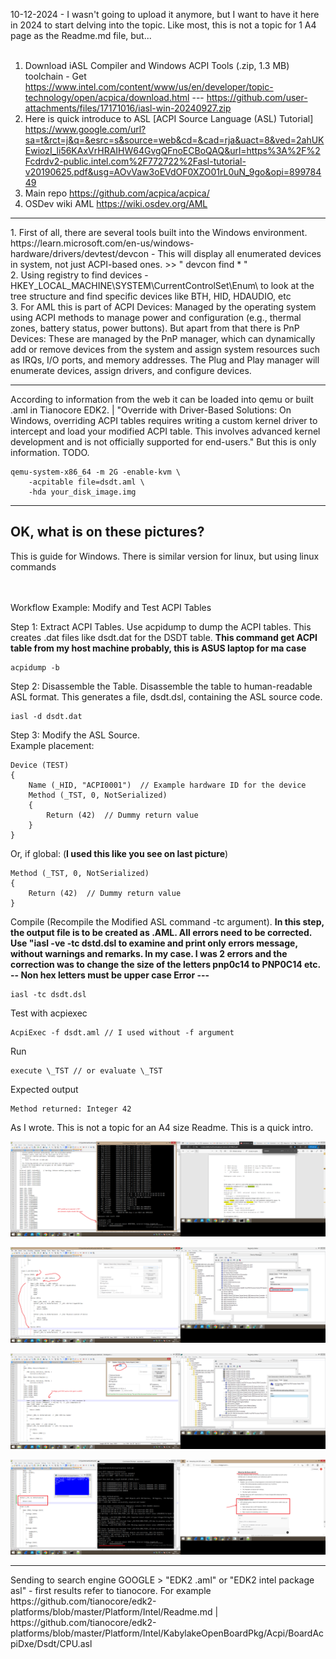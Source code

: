 10-12-2024 - I wasn't going to upload it anymore, but I want to have it here in 2024 to start delving into the topic. Like most, this is not a topic for 1 A4 page as the Readme.md file, but...<br /><br />

1. Download iASL Compiler and Windows ACPI Tools (.zip, 1.3 MB) toolchain -  Get https://www.intel.com/content/www/us/en/developer/topic-technology/open/acpica/download.html 
 --- https://github.com/user-attachments/files/17171016/iasl-win-20240927.zip<br />
2. Here is quick introduce to ASL [ACPI Source Language (ASL) Tutorial] https://www.google.com/url?sa=t&rct=j&q=&esrc=s&source=web&cd=&cad=rja&uact=8&ved=2ahUKEwiozI_li56KAxVrHRAIHW64GvgQFnoECBoQAQ&url=https%3A%2F%2Fcdrdv2-public.intel.com%2F772722%2Fasl-tutorial-v20190625.pdf&usg=AOvVaw3oEVdOF0XZO01rL0uN_9go&opi=89978449<br />
3. Main repo https://github.com/acpica/acpica/ <br />
4. OSDev wiki AML https://wiki.osdev.org/AML
<hr>
1. First of all, there are several tools built into the Windows environment. https://learn.microsoft.com/en-us/windows-hardware/drivers/devtest/devcon - This will display all enumerated devices in system, not just ACPI-based ones. >> " devcon find * " <br />
2. Using registry to find devices - HKEY_LOCAL_MACHINE\SYSTEM\CurrentControlSet\Enum\ to look at the tree structure and find specific devices like BTH, HID, HDAUDIO, etc<br />
3. For AML this is part of ACPI Devices: Managed by the operating system using ACPI methods to manage power and configuration (e.g., thermal zones, battery status, power buttons). But apart from that there is PnP Devices: These are managed by the PnP manager, which can dynamically add or remove devices from the system and assign system resources such as IRQs, I/O ports, and memory addresses. The Plug and Play manager will enumerate devices, assign drivers, and configure devices.<br />
<hr>
According to information from the web it can be loaded into qemu or built .aml in Tianocore EDK2. | "Override with Driver-Based Solutions: On Windows, overriding ACPI tables requires writing a custom kernel driver to intercept and load your modified ACPI table. This involves advanced kernel development and is not officially supported for end-users." But this is only information. TODO.


```
qemu-system-x86_64 -m 2G -enable-kvm \
    -acpitable file=dsdt.aml \
    -hda your_disk_image.img
```
    
<hr>
<h2>OK, what is on these pictures?</h2>
This is guide for Windows. There is similar version for linux, but using linux commands <br />
<br /><br />


Workflow Example: Modify and Test ACPI Tables

Step 1: Extract ACPI Tables. Use acpidump to dump the ACPI tables. This creates .dat files like dsdt.dat for the DSDT table. <b>This command get ACPI table from my host machine probably, this is ASUS laptop for ma case</b>

```
acpidump -b 
```

Step 2: Disassemble the Table. Disassemble the table to human-readable ASL format. This generates a file, dsdt.dsl, containing the ASL source code.

```
iasl -d dsdt.dat
```

Step 3: Modify the ASL Source. 
<br />
Example placement:

```
Device (TEST)
{
    Name (_HID, "ACPI0001")  // Example hardware ID for the device
    Method (_TST, 0, NotSerialized)
    {
        Return (42)  // Dummy return value
    }
}
```

Or, if global: (<b>I used this like you see on last picture</b>)

```
Method (_TST, 0, NotSerialized)
{
    Return (42)  // Dummy return value
}
```

Compile (Recompile the Modified ASL command -tc argument). <b>In this step, the output file is to be created as .AML. All errors need to be corrected. Use "iasl -ve -tc dstd.dsl to examine and print only errors message, without warnings and remarks. In my case. I was 2 errors and the correction was to change the size of the letters pnp0c14 to PNP0C14 etc. -- Non hex letters must be upper case Error ---  </b>

```
iasl -tc dsdt.dsl
```

Test with acpiexec

```
AcpiExec -f dsdt.aml // I used without -f argument
```

Run

```
execute \_TST // or evaluate \_TST
```

Expected output

```
Method returned: Integer 42
```

As I wrote. This is not a topic for an A4 size Readme. This is a quick intro.

![dump](https://github.com/KarolDuracz/scratchpad/blob/main/bootloader_x86/AML%20Intel/123%20-%2010-12-2024%20-%20evaluate%20i%20execute%20to%20chyba%20to%20samo.png?raw=true)

![dump](https://github.com/KarolDuracz/scratchpad/blob/main/bootloader_x86/AML%20Intel/127%20-%2010-12-2024%20-%20cd.png?raw=true)

![dump](https://github.com/KarolDuracz/scratchpad/blob/main/bootloader_x86/AML%20Intel/128%20-%2010-12-2024%20-%20cd.png?raw=true)

![dump](https://github.com/KarolDuracz/scratchpad/blob/main/bootloader_x86/AML%20Intel/119%20-%2010-12-2024%20-%20ok%20.png?raw=true)

<hr>
Sending to search engine GOOGLE > "EDK2 .aml" or "EDK2 intel package asl" - first results refer to tianocore. For example https://github.com/tianocore/edk2-platforms/blob/master/Platform/Intel/Readme.md | https://github.com/tianocore/edk2-platforms/blob/master/Platform/Intel/KabylakeOpenBoardPkg/Acpi/BoardAcpiDxe/Dsdt/CPU.asl

